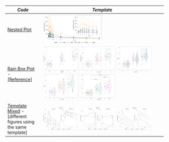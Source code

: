 |*Code*|*Template*|
| ------------- | ------------- |
|[Nested Plot](/Graphics/Nested.sas)|<img src="/Graphics/Pictures/Nested.png" style="width:50%; height:50%"/>|
|[Rain Box Plot](/Graphics/Rainbox.sas) -<br>[[Reference]](/Graphics/Documents/PRE_DV03.pdf)|<img src="/Graphics/Pictures/rainbox/rainbox1.png" style="width:30%; height:33%"/> <img src="/Graphics/Pictures/rainbox/rainbox2.png" style="width:30%; height:33%"/> <img src="/Graphics/Pictures/rainbox/rainbox3.png" style="width:30%; height:33%"/> <img src="/Graphics/Pictures/rainbox/rainbox4.png" style="width:30%; height:33%"/> <img src="/Graphics/Pictures/rainbox/rainbox5.png" style="width:30%; height:33%"/>|
|[Template Mixed](/Graphics/TemplateMix.sas) -<br>[different figures using the same template]|<img src="/Graphics/Pictures/TemplateMix/MeanWithErrorbar.png" style="width:30%; height:33%"/> <img src="/Graphics/Pictures/TemplateMix/MeanWithErrorbar2.png" style="width:30%; height:33%"/> <img src="/Graphics/Pictures/TemplateMix/MedianWithoutErrorbar.png" style="width:30%; height:33%"/>|
